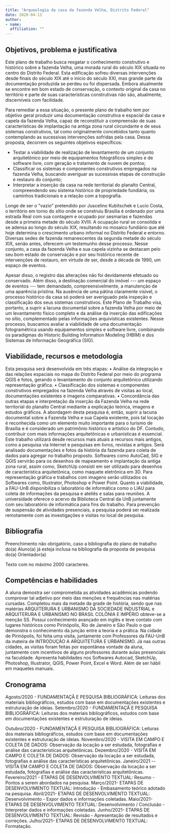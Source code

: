 ```yaml
---
title: "Arqueologia da casa da fazenda Velha, Distrito Federal"
date: 2020-04-13
author:
- name: 
  affiliation: ""
---
```


## Objetivos, problema e justificativa

Este plano de trabalho busca resgatar o conhecimento construtivo e
histórico sobre a fazenda Velha, uma morada rural do século XIX situada
no centro do Distrito Federal. Esta edificação sofreu diversas
intervenções desde finais do século XIX até o início do século XXI, mas
grande parte da documentação produzida se perdeu ou foi dispersada.
Embora atualmente se encontre em bom estado de conservação, o contexto
original da casa no território e parte de suas características
construtivas não são, atualmente, discerníveis com facilidade.

Para remediar a essa situação, o presente plano de trabalho tem por
objetivo geral produzir uma documentação construtiva e espacial da casa
e capela da fazenda Velha, capaz de reconstituir a compreensão de suas
características de implantação na antiga zona rural circundante e de
seus sistemas construtivos, tal como originalmente concebidos tanto
quanto contemplando as sucessivas intervenções sofridas pela casa. Dessa
proposta, decorrem os seguintes objetivos específicos:

  - Testar a viabilidade de realização de levantamento de um conjunto
    arquitetônico por meio de equipamentos fotográficos simples e de
    software livre, com geração e tratamento de nuvem de pontos;
  - Classificar os sistemas e componentes construtivos empregados na
    fazenda Velha, buscando averiguar as sucessivas etapas de construção e
    restauro do conjunto;
  - Interpretar a inserção da casa na rede territorial do planalto
    Central, compreendendo seu sistema histórico de propriedade fundiária,
    os caminhos tradicionais e a relação com a topografia.

Longe de ser o "vazio" pretendido por Juscelino Kubitschek e Lucio Costa,
o território em torno do sítio onde se construiu Brasília é ordenado por
uma estrada Real com sua contagem e ocupado por sesmarias e fazendas
desde a primeira metade do século XVIII. A ocupação rural se consolida e
se adensa ao longo do século XIX, resultando no mosaico fundiário que
até hoje determina o crescimento urbano informal no Distrito Federal e
entorno. Diversas sedes de fazenda remanescentes da segunda metade do
século XIX, senão antes, oferecem um testemunho desse processo. Nesse
conjunto, a casa da fazenda Velha e sua capela vizinha se destacam pelo
seu bom estado de conservação e por seu histórico recente de
intervenções de restauro, em virtude de ser, desde a década de 1990, um
espaço de eventos.

Apesar disso, o registro das alterações não foi devidamente efetuado ou
conservado. Além disso, a destinação comercial do imóvel --- um espaço
de eventos --- tem demandado, compreensivelmente, a manutenção de uma
aparência prístina. Na ausência de uma pátina claramente visível, o
processo histórico da casa só poderá ser averiguado pela inspeção e
classificação dos seus sistemas construtivos. Este Plano de Trabalho
visa, portanto, a suprir a lacuna documental sobre a fazenda Velha por
meio de um levantamento físico completo e da análise da inserção das
edificações no sítio, complementado pelas informações arquivísticas
existentes. Nesse processo, buscamos avaliar a viabilidade de uma
documentação fotogramétrica usando equipamentos simples e software
livre, combinando os paradigmas do Historic Building Information
Modeling (HBIM) e dos Sistemas de Informação Geográfica (SIG).

## Viabilidade, recursos e metodologia

Esta pesquisa será desenvolvida em três etapas:
• Análise da integração e das relações espaciais no mapa do Distrito Federal por meio do programa QGIS e fotos, gerando o levantamento do conjunto arquitetônico utilizando representação gráfica.
• Classificação dos sistemas e componentes construtivos empregados na fazenda Velha através de visitas ao local, documentações existentes e imagens comparativas.
• Concordância das outras etapas e interpretação da inserção da Fazenda Velha na rede territorial do planalto Central mediante a explicação teórica, imagens e estudos gráficos.
A abordagem desta pesquisa é, então, suprir a lacuna documental sobre a Fazenda Velha e sua Capela existente, pois tal locação é reconhecida como um elemento muito importante para o turismo de Brasília e é considerado um patrimônio histórico e artístico do DF. Contudo, contribuir com mais informações arquitetônicas e urbanísticas é essencial.
Este trabalho utilizará desde recursos mais atuais a recursos mais antigos, como a pesquisa via Internet e pesquisas em livros, revistas e artigos. Será analisado documentações e fotos da história da fazenda para coleta de dados para agregar no trabalho proposto. Softwares como AutoCad, SIG e QGIS servirão para os desenhos de mapeamento e implantação da antiga zona rural, assim como, SketchUp consisti em ser utilizado para desenhos de característica arquitetônica, como maquete eletrônica em 3D. Para representação gráfica e trabalhos com imagens serão utilizados os Softwares como, Illustrator, Photoshop e Power Point.
Quanto a viabilidade, a FAU-UnB disponibiliza o laboratório de informática como o LIAU para coleta de informações da pesquisa e ateliês e salas para reuniões. A universidade oferece o acervo da Biblioteca Central da UnB juntamente com seu laboratório de informática para fins do trabalho. Para prevenção de suspensão de atividades presenciais, a pesquisa poderá ser realizada remotamente com as investigações e visitas no local de pesquisa.

## Bibliografia

Preenchimento não obrigatório, caso a bibliografia do plano de trabalho
do(a) Aluno(a) já esteja inclusa na bibliografia da proposta de pesquisa
do(a) Orientador(a)

Texto com no máximo 2000 caracteres.

## Competências e habilidades

A aluna demostra ser comprometida as atividades acadêmicas podendo comprovar tal adjetivo por meio das menções e frequências nas matérias cursadas. Completou mais da metade da grade de história, sendo que nas matérias ARQUITERURA E URBANISMO DA SOCIEDADE INDUSTRIAL e ARQUITERURA E URBANISMO NO BRASIL COLÔNIA E IMPÉRIO obteve-se a menção SS.
Possui conhecimento avançado em inglês e teve contato com lugares históricos como Pirinópolis, Rio de Janeiro e São Paulo o que demonstra o conhecimento da junção entre a teoria e a prática. Na cidade de Pirinópolis, foi feita uma visita, juntamente com Professores da FAU-UnB da mateira de INTRODUÇÃO A ARQUITETURA E URBANISMO. Já nas outras cidades, as visitas foram feitas por espontânea vontade da aluna, juntamente com incentivos de alguns professores durante aulas presenciais na faculdade.
Apresenta habilidades nos Softwares Autocad, SketchUp, Photoshop, Illustrator, QGIS, Power Point, Excel e Word. Além de ser hábil em maquetes manuais.

## Cronograma

Agosto/2020 - FUNDAMENTAÇÃ E PESQUISA BIBLIOGRÁFICA: Leituras dos materiais bibliográficos, estudos com base em documentações existentes e estruturação de ideias.
Setembro/2020 - FUNDAMENTAÇÃ E PESQUISA BIBLIOGRÁFICA: Leituras dos materiais bibliográficos, estudos com base em documentações existentes e estruturação de ideias.

Outubro/2020 - FUNDAMENTAÇÃ E PESQUISA BIBLIOGRÁFICA: Leituras dos materiais bibliográficos, estudos com base em documentações existentes e estruturação de ideias.
Novembro/2020 - VISITA EM CAMPO E COLETA DE DADOS: Observação da locação a ser estudada, fotografias e análise das características arquitetônicas.
Dezembro/2020 - VISITA EM CAMPO E COLETA DE DADOS: Observação da locação a ser estudada, fotografias e análise das características arquitetônicas.
Janeiro/2021 -- VISITA EM CAMPO E COLETA DE DADOS: Observação da locação a ser estudada, fotografias e análise das características arquitetônicas.
Fevereiro/2021 - ETAPAS DE DESENVOLVIMENTO TEXTUAL: Resumo - Pontos a serem abordados na pesquisa.
Março/2021- ETAPAS DE DESENVOLVIMENTO TEXTUAL: Introdução - Embasamento teórico adotado na pesquisa.
Abril/2021- ETAPAS DE DESENVOLVIMENTO TEXTUAL: Desenvolvimento - Expor dados e informações coletadas.
Maio/2021- ETAPAS DE DESENVOLVIMENTO TEXTUAL: Desenvolvimento / Conclusão - Interpretar dados e informações coletadas.
Junho/2021- ETAPAS DE DESENVOLVIMENTO TEXTUAL: Revisão - Apresentação de resultados e correções.
Julho/2021- ETAPAS DE DESENVOLVIMENTO TEXTUAL: Formatação.
